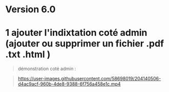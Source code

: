 # Version 6.0

# 1 ajouter l'indixtation coté admin (ajouter ou supprimer un fichier .pdf .txt .html )

> démonstration coté admin :

> https://user-images.githubusercontent.com/58698019/204140506-d4ac9acf-960b-4de8-9388-6f756a458e1c.mp4

